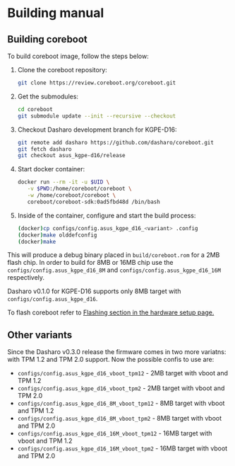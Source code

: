 # Building manual

## Building coreboot

To build coreboot image, follow the steps below:

1. Clone the coreboot repository:

    ```bash
    git clone https://review.coreboot.org/coreboot.git
    ```

2. Get the submodules:

    ```bash
    cd coreboot
    git submodule update --init --recursive --checkout
    ```

3. Checkout Dasharo development branch for KGPE-D16:

    ```bash
    git remote add dasharo https://github.com/dasharo/coreboot.git
    git fetch dasharo
    git checkout asus_kgpe-d16/release
    ```

4. Start docker container:

    ```bash
    docker run --rm -it -u $UID \
       -v $PWD:/home/coreboot/coreboot \
       -w /home/coreboot/coreboot \
       coreboot/coreboot-sdk:0ad5fbd48d /bin/bash
    ```

5. Inside of the container, configure and start the build process:

    ```bash
    (docker)cp configs/config.asus_kgpe_d16_<variant> .config
    (docker)make olddefconfig
    (docker)make
    ```

This will produce a debug binary placed in `build/coreboot.rom` for a 2MB flash
chip. In order to build for 8MB or 16MB chip use the `configs/config.asus_kgpe_d16_8M`
and `configs/config.asus_kgpe_d16_16M` respectively.

Dasharo v0.1.0 for KGPE-D16 supports only 8MB target with `configs/config.asus_kgpe_d16`.

To flash coreboot refer to [Flashing section in the hardware setup page.](setup.md#flashing)

## Other variants

Since the Dasharo v0.3.0 release the firmware comes in two more variatns: with
TPM 1.2 and TPM 2.0 support. Now the possible confis to use are:

- `configs/config.asus_kgpe_d16_vboot_tpm12` - 2MB target with vboot and TPM 1.2
- `configs/config.asus_kgpe_d16_vboot_tpm2` - 2MB target with vboot and TPM 2.0
- `configs/config.asus_kgpe_d16_8M_vboot_tpm12` - 8MB target with vboot and TPM 1.2
- `configs/config.asus_kgpe_d16_8M_vboot_tpm2` - 8MB target with vboot and TPM  2.0
- `configs/config.asus_kgpe_d16_16M_vboot_tpm12` - 16MB target with vboot and
  TPM 1.2
- `configs/config.asus_kgpe_d16_16M_vboot_tpm2` - 16MB target with vboot and
  TPM 2.0
